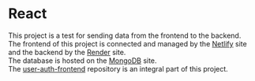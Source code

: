 # React

This project is a test for sending data from the frontend to the backend.
<br>
The frontend of this project is connected and managed by the [Netlify](https://www.netlify.com/) site
<br>
and the backend by the [Render](https://www.render.com/) site. 
<br>
The database is hosted on the [MongoDB](https://www.mongodb.com/) site. 
<br>
The [user-auth-frontend](https://github.com/stecavalli/user-auth-frontend) repository is an integral part of this project.
